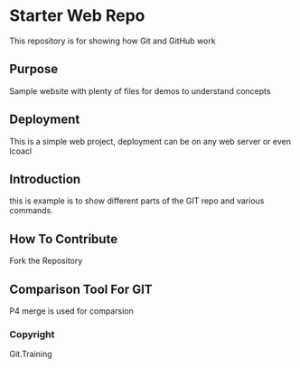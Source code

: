 # Starter Web Repo

This repository is for showing how Git and GitHub work

## Purpose

Sample website with plenty of files for demos to understand concepts

## Deployment
This is a simple web project, deployment can be on any web server or even lcoacl
## Introduction
this is example is to show different parts of the GIT repo and various commands. 

## How To Contribute
Fork the Repository
## Comparison Tool For GIT
P4 merge is used for comparsion
### Copyright
Git.Training